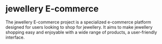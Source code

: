 
# jewellery E-commerce

The jewellery E-commerce project is a specialized e-commerce platform designed for users looking to shop for  jewellery. It aims to make  jewellery shopping easy and enjoyable with a wide range of products, a user-friendly interface.



